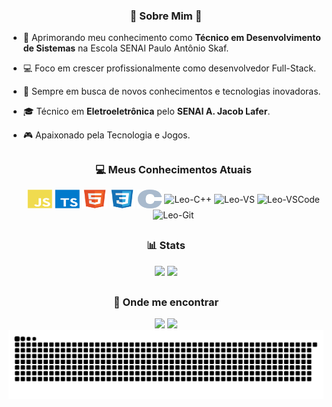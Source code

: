 <h3 align="center">👾 Sobre Mim 👾</h3>

- 📓 Aprimorando meu conhecimento como **Técnico em Desenvolvimento de Sistemas** na Escola SENAI Paulo Antônio Skaf.
- 💻 Foco em crescer profissionalmente como desenvolvedor Full-Stack.
- 📘 Sempre em busca de novos conhecimentos e tecnologias inovadoras.
- 🎓 Técnico em **Eletroeletrônica** pelo **SENAI A. Jacob Lafer**.
- 🎮 Apaixonado pela Tecnologia e Jogos.

  ##

  <h3 align="center">💻 Meus Conhecimentos Atuais</h3>
  
  <div align="center">
  <img align="center" alt="Leo-Js" height="30" width="40" src="https://raw.githubusercontent.com/devicons/devicon/master/icons/javascript/javascript-plain.svg">
  <img align="center" alt="Leo-Ts" height="30" width="40" src="https://raw.githubusercontent.com/devicons/devicon/master/icons/typescript/typescript-plain.svg">
  <img align="center" alt="Leo-HTML" height="30" width="40" src="https://raw.githubusercontent.com/devicons/devicon/master/icons/html5/html5-original.svg">
  <img align="center" alt="Leo-CSS" height="30" width="40" src="https://raw.githubusercontent.com/devicons/devicon/master/icons/css3/css3-original.svg">
  <img align="center" alt="Leo-C" height="30" width="40" src="https://raw.githubusercontent.com/devicons/devicon/master/icons/c/c-original.svg">
  <img align="center" alt="Leo-C++" height="30" width="40" src="https://devicon-website.vercel.app/api/cplusplus/original.svg">    
  <img align="center" alt="Leo-VS" height="30" width="40" src="https://devicon-website.vercel.app/api/visualstudio/plain.svg">
  <img align="center" alt="Leo-VSCode" height="30" width="40" src="https://devicon-website.vercel.app/api/vscode/original.svg">
  <img align="center" alt="Leo-Git" height="30" width="40" src="https://devicon-website.vercel.app/api/git/original.svg">
    

  </div>
  
  ##
  
<h3 align="center">📊 Stats</h3>

<div align="center">
  <img height="160em" src="https://github-readme-stats.vercel.app/api?username=LeonardoFuents&show_icons=true&theme=midnight-purple" />
  <img height="160em" src="https://github-readme-stats.vercel.app/api/top-langs/?username=LeonardoFuents&layout=compact&theme=midnight-purple" />
</div>
  
  ##
 <h3 align="center">📩 Onde me encontrar</h3>
<div align="center">
  <a href = "mailto:leonardo.rafuentes@gmail.com"><img src="https://img.shields.io/badge/-Gmail-%23333?style=for-the-badge&logo=gmail&logoColor=white" target="_blank"></a>
  <a href="https://www.linkedin.com/in/leonardo-fuentes-340418224/" target="_blank"><img src="https://img.shields.io/badge/-LinkedIn-%230077B5?style=for-the-badge&logo=linkedin&logoColor=white" target="_blank"></a> 
  
</div>

<picture>
  <source media="(prefers-color-scheme: dark)" srcset="https://raw.githubusercontent.com/LeonardoFuents/LeonardoFuents/output/github-contribution-grid-snake-dark.svg" />
  <source media="(prefers-color-scheme: light)" srcset="https://raw.githubusercontent.com/LeonardoFuents/LeonardoFuents/output/github-contribution-grid-snake.svg" />
  <img alt="github contribution grid snake animation" src="https://raw.githubusercontent.com/LeonardoFuents/LeonardoFuents/output/github-contribution-grid-snake.svg" />
</picture>
